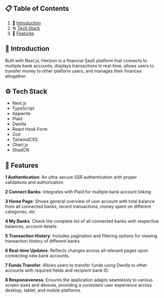 ## 📋 <a name="table">Table of Contents</a>

1. 🤖 [Introduction](#introduction)
2. ⚙️ [Tech Stack](#tech-stack)
3. 🔋 [Features](#features)


## <a name="introduction">🤖 Introduction</a>

Built with Next.js, Horizon is a financial SaaS platform that connects to multiple bank accounts, displays transactions in real-time, allows users to transfer money to other platform users, and manages their finances altogether. 

## <a name="tech-stack">⚙️ Tech Stack</a>

- Next.js
- TypeScript
- Appwrite
- Plaid
- Dwolla
- React Hook Form
- Zod
- TailwindCSS
- Chart.js
- ShadCN

## <a name="features">🔋 Features</a>

**1 Authentication**: An ultra-secure SSR authentication with proper validations and authorization

**2 Connect Banks**: Integrates with Plaid for multiple bank account linking

**3 Home Page**: Shows general overview of user account with total balance from all connected banks, recent transactions, money spent on different categories, etc

**4 My Banks**: Check the complete list of all connected banks with respective balances, account details

**5 Transaction History**: Includes pagination and filtering options for viewing transaction history of different banks

**6 Real-time Updates**: Reflects changes across all relevant pages upon connecting new bank accounts.

**7 Funds Transfer**: Allows users to transfer funds using Dwolla to other accounts with required fields and recipient bank ID.

**8 Responsiveness**: Ensures the application adapts seamlessly to various screen sizes and devices, providing a consistent user experience across desktop, tablet, and mobile platforms.
